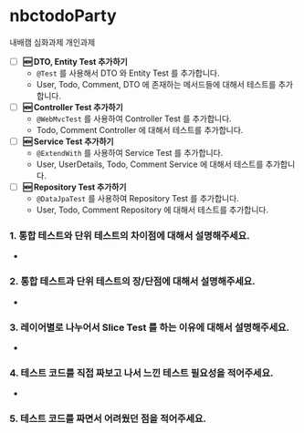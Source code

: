 # nbctodoParty
내배캠 심화과제 개인과제

- [ ]  **🆕 DTO, Entity Test 추가하기**
    - `@Test` 를 사용해서 DTO 와 Entity Test 를 추가합니다.
    - User, Todo, Comment, DTO 에 존재하는 메서드들에 대해서 테스트를 추가합니다.
- [ ]  **🆕 Controller Test 추가하기**
    - `@WebMvcTest` 를 사용하여 Controller Test 를 추가합니다.
    - Todo, Comment Controller 에 대해서 테스트를 추가합니다.
- [ ]  **🆕 Service Test 추가하기**
    - `@ExtendWith` 를 사용하여 Service Test 를 추가합니다.
    - User, UserDetails, Todo, Comment Service 에 대해서 테스트를 추가합니다.
- [ ]  **🆕 Repository Test 추가하기**
    - `@DataJpaTest` 를 사용하여 Repository Test 를 추가합니다.
    - User, Todo, Comment Repository 에 대해서 테스트를 추가합니다.

### 1. 통합 테스트와 단위 테스트의 차이점에 대해서 설명해주세요.
- 
### 2. 통합 테스트과 단위 테스트의 장/단점에 대해서 설명해주세요.
-
### 3. 레이어별로 나누어서 Slice Test 를 하는 이유에 대해서 설명해주세요.
-
### 4. 테스트 코드를 직접 짜보고 나서 느낀 테스트 필요성을 적어주세요.
-
### 5. 테스트 코드를 짜면서 어려웠던 점을 적어주세요.
